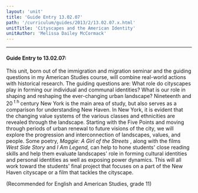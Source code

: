 ```yaml
---
layout: 'unit'
title: 'Guide Entry 13.02.07'
path: '/curriculum/guides/2013/2/13.02.07.x.html'
unitTitle: 'Cityscapes and the American Identity'
unitAuthor: 'Melissa Dailey McCormack'
---
```


<body>
<hr/>
 <h4>
  Guide Entry to 13.02.07:
 </h4>
 <p>
  This unit, born out of the immigration and migration seminar and the guiding questions in my American Studies course, will combine real-world actions with historical research. The guiding questions are: What role do cityscapes play in forming our individual and communal identities? What is our role in shaping and reshaping the ever-changing urban landscape? Nineteenth and 20
  <sup>
   t h
  </sup>
  century New York is the main area of study, but also serves as a comparison for understanding New Haven. In New York, it is evident that the changing value systems
  <b>
  </b>
  of the various classes and ethnicities are revealed through the landscape. Starting with the Five Points and moving through periods of urban renewal to future visions of the city, we will explore the progression and interconnection of landscapes, values, and people. Some poetry,
  <i>
   Maggie: A Girl of the Streets
  </i>
  , along with the films
  <i>
   West Side Story
  </i>
  and
  <i>
   I Am Legend,
  </i>
  can help to hone students' close reading skills and help them evaluate landscapes' role in forming cultural identities and personal identities as well as exposing power dynamics. This will all work toward the students' final project that focuses on a part of the New Haven cityscape or a film that tackles the cityscape.
 </p>
<p>
  (Recommended for English and American Studies, grade 11)
 </p>

</body>
